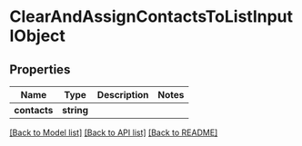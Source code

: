 # ClearAndAssignContactsToListInputIObject

## Properties
Name | Type | Description | Notes
------------ | ------------- | ------------- | -------------
**contacts** | **string** |  | 

[[Back to Model list]](../README.md#documentation-for-models) [[Back to API list]](../README.md#documentation-for-api-endpoints) [[Back to README]](../README.md)


